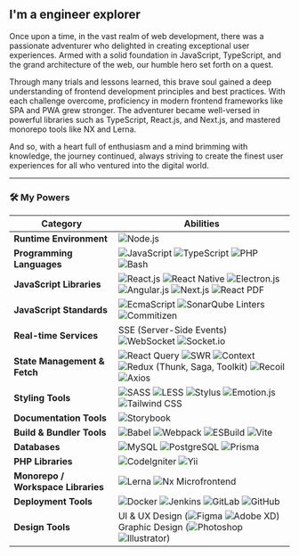 

## I'm a engineer explorer

Once upon a time, in the vast realm of web development, there was a passionate adventurer who delighted in creating exceptional user experiences. Armed with a solid foundation in JavaScript, TypeScript, and the grand architecture of the web, our humble hero set forth on a quest.

Through many trials and lessons learned, this brave soul gained a deep understanding of frontend development principles and best practices. With each challenge overcome, proficiency in modern frontend frameworks like SPA and PWA grew stronger. The adventurer became well-versed in powerful libraries such as TypeScript, React.js, and Next.js, and mastered monorepo tools like NX and Lerna.

And so, with a heart full of enthusiasm and a mind brimming with knowledge, the journey continued, always striving to create the finest user experiences for all who ventured into the digital world.

---

### 🛠️ My Powers 

| Category                          | Abilities                                                                                     |
|-----------------------------------|--------------------------------------------------------------------------------------------|
| **Runtime Environment**           | ![Node.js](https://img.shields.io/badge/Node.js-339933?logo=node.js&logoColor=white)       |
| **Programming Languages**         | ![JavaScript](https://img.shields.io/badge/JavaScript-F7DF1E?logo=javascript&logoColor=black) ![TypeScript](https://img.shields.io/badge/TypeScript-007ACC?logo=typescript&logoColor=white) ![PHP](https://img.shields.io/badge/PHP-777BB4?logo=php&logoColor=white) ![Bash](https://img.shields.io/badge/Bash-4EAA25?logo=gnu-bash&logoColor=white) |
| **JavaScript Libraries**          | ![React.js](https://img.shields.io/badge/React-20232A?logo=react&logoColor=61DAFB) ![React Native](https://img.shields.io/badge/React%20Native-20232A?logo=react&logoColor=61DAFB) ![Electron.js](https://img.shields.io/badge/Electron-47848F?logo=electron&logoColor=white) ![Angular.js](https://img.shields.io/badge/Angular-DD0031?logo=angular&logoColor=white) ![Next.js](https://img.shields.io/badge/Next.js-000000?logo=next.js&logoColor=white) ![React PDF](https://img.shields.io/badge/React%20PDF-20232A?logo=react&logoColor=61DAFB) |
| **JavaScript Standards**          | ![EcmaScript](https://img.shields.io/badge/EcmaScript-4A4A4A?logo=ecmascript&logoColor=F6B744) ![SonarQube](https://img.shields.io/badge/SonarQube-4E9BCD?logo=sonarqube&logoColor=white) Linters ![Commitizen](https://img.shields.io/badge/Commitizen-000000?logo=commitizen&logoColor=white) |
| **Real-time Services**            | SSE (Server-Side Events) ![WebSocket](https://img.shields.io/badge/WebSocket-333333?logo=websocket&logoColor=white) ![Socket.io](https://img.shields.io/badge/Socket.io-010101?logo=socket.io&logoColor=white) |
| **State Management & Fetch**      | ![React Query](https://img.shields.io/badge/React%20Query-FF4154?logo=react-query&logoColor=white) ![SWR](https://img.shields.io/badge/SWR-2E6F77?logo=swr&logoColor=white) ![Context](https://img.shields.io/badge/Context-007ACC?logo=react&logoColor=white) ![Redux](https://img.shields.io/badge/Redux-764ABC?logo=redux&logoColor=white) (Thunk, Saga, Toolkit) ![Recoil](https://img.shields.io/badge/Recoil-007ACC?logo=recoil&logoColor=white) ![Axios](https://img.shields.io/badge/Axios-5A29E4?logo=axios&logoColor=white) |
| **Styling Tools**                 | ![SASS](https://img.shields.io/badge/SASS-CC6699?logo=sass&logoColor=white) ![LESS](https://img.shields.io/badge/LESS-1D365D?logo=less&logoColor=white) ![Stylus](https://img.shields.io/badge/Stylus-333333?logo=stylus&logoColor=white) ![Emotion.js](https://img.shields.io/badge/Emotion-DB7093?logo=emotion&logoColor=white) ![Tailwind CSS](https://img.shields.io/badge/Tailwind%20CSS-38B2AC?logo=tailwind-css&logoColor=white) |
| **Documentation Tools**           | ![Storybook](https://img.shields.io/badge/Storybook-FF4785?logo=storybook&logoColor=white) |
| **Build & Bundler Tools**         | ![Babel](https://img.shields.io/badge/Babel-F9DC3E?logo=babel&logoColor=black) ![Webpack](https://img.shields.io/badge/Webpack-8DD6F9?logo=webpack&logoColor=black) ![ESBuild](https://img.shields.io/badge/ESBuild-FFCF00?logo=esbuild&logoColor=black) ![Vite](https://img.shields.io/badge/Vite-646CFF?logo=vite&logoColor=white) |
| **Databases**                     | ![MySQL](https://img.shields.io/badge/MySQL-4479A1?logo=mysql&logoColor=white) ![PostgreSQL](https://img.shields.io/badge/PostgreSQL-4169E1?logo=postgresql&logoColor=white) ![Prisma](https://img.shields.io/badge/Prisma-2D3748?logo=prisma&logoColor=white) |
| **PHP Libraries**                 | ![CodeIgniter](https://img.shields.io/badge/CodeIgniter-EF4223?logo=codeigniter&logoColor=white) ![Yii](https://img.shields.io/badge/Yii-4F91CD?logo=yii&logoColor=white) |
| **Monorepo / Workspace Libraries**| ![Lerna](https://img.shields.io/badge/Lerna-3E3E3E?logo=lerna&logoColor=white) ![Nx](https://img.shields.io/badge/Nx-143055?logo=nx&logoColor=white) Microfrontend |
| **Deployment Tools**              | ![Docker](https://img.shields.io/badge/Docker-2496ED?logo=docker&logoColor=white) ![Jenkins](https://img.shields.io/badge/Jenkins-D24939?logo=jenkins&logoColor=white) ![GitLab](https://img.shields.io/badge/GitLab-FCA121?logo=gitlab&logoColor=white) ![GitHub](https://img.shields.io/badge/GitHub-181717?logo=github&logoColor=white) |
| **Design Tools**                  | UI & UX Design (![Figma](https://img.shields.io/badge/Figma-F24E1E?logo=figma&logoColor=white) ![Adobe XD](https://img.shields.io/badge/Adobe%20XD-FF61F6?logo=adobe-xd&logoColor=white)) Graphic Design (![Photoshop](https://img.shields.io/badge/Photoshop-31A8FF?logo=adobe-photoshop&logoColor=white) ![Illustrator](https://img.shields.io/badge/Illustrator-FF9A00?logo=adobe-illustrator&logoColor=white)) |
